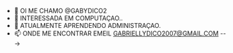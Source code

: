 - 👋 OI ME CHAMO @GABYDICO2
- 👀 INTERESSADA EM COMPUTAÇAO..
- 🌱 ATUALMENTE APRENDENDO ADMINISTRAÇAO.
- 📫 ONDE ME ENCONTRAR EMEIL GABRIELLYDICO2007@GMAIL.COM
--->
